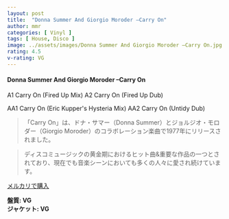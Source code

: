 ```yaml
---
layout: post
title:  "Donna Summer And Giorgio Moroder –Carry On"
author: mmr
categories: [ Vinyl ]
tags: [ House, Disco ]
image: ../assets/images/Donna Summer And Giorgio Moroder –Carry On.jpg
rating: 4.5
v-rating: VG
---
```


#### Donna Summer And Giorgio Moroder –Carry On

A1  Carry On (Fired Up Mix)
A2  Carry On (Fired Up Dub)

AA1  Carry On (Eric Kupper's Hysteria Mix)
AA2  Carry On (Untidy Dub)

> 「Carry On」は、ドナ・サマー（Donna Summer）とジョルジオ・モロダー（Giorgio Moroder）のコラボレーション楽曲で1977年にリリースされました。

> ディスコミュージックの黄金期におけるヒット曲&重要な作品の一つとされており、現在でも音楽シーンにおいても多くの人々に愛され続けています。




[メルカリで購入](https://jp.mercari.com/item/m74209222357)


<div class="mt-4 mb-4 d-flex align-items-center">
<strong class="mr-1">盤質: VG</strong>
</div>
<div class="mt-4 mb-4 d-flex align-items-center">
<strong class="mr-1">ジャケット: VG</strong>
</div>